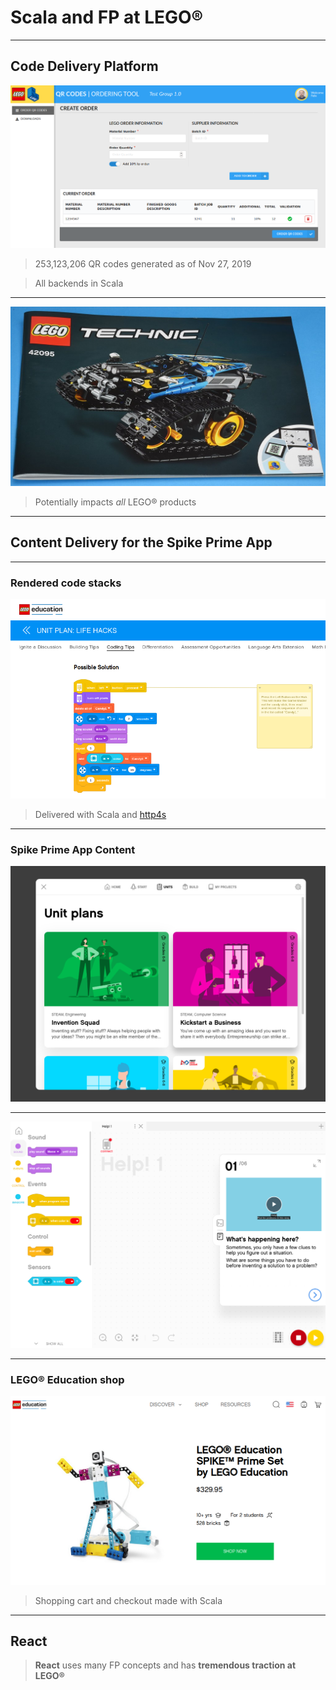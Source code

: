 # Scala and FP at LEGO®

----

## Code Delivery Platform

![](./images/code_delivery.png) <!-- .element height="50%" width="50%" -->

> 253,123,206 QR codes generated as of Nov 27, 2019

> All backends in Scala

----

![](./images/qr_code.jpg) <!-- .element height="50%" width="50%" -->

> Potentially impacts _all_ LEGO® products

----

## Content Delivery for the Spike Prime App

----

### Rendered code stacks

![](./images/pancakes.png) <!-- .element height="50%" width="50%" -->

> Delivered with Scala and [http4s](https://http4s.org/)

----

### Spike Prime App Content

![](images/spike_lobby.png)<!-- .element height="50%" width="50%" -->


----

![](images/spike_canvas.png)<!-- .element height="50%" width="50%" -->

----

### LEGO® Education shop

![](./images/moneymaker.png) <!-- .element height="50%" width="50%" -->

> Shopping cart and checkout made with Scala

----

## React

> **React** uses many FP concepts and has **tremendous traction at LEGO®**

